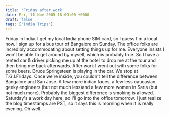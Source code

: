 ```yaml
---
title: 'Friday after work'
date: Fri, 11 Nov 2005 18:09:00 +0000
draft: false
tags: ['India Trips']
---
```


Friday in India. I get my local India phone SIM card, so I guess I'm a local now. I sign up for a bus tour of Bangalore on Sunday. The office folks are incredibly accommodating about setting things up for me. Everyone insists I won't be able to get around by myself, which is probably true. So I have a rented car & driver picking me up at the hotel to drop me at the tour and then bring me back afterwards. After work I went out with some folks for some beers. Bruce Springsteen is playing in the car. We stop at T.G.I.Fridays. Once we're inside, you couldn't tell the difference between Bangalore and San Jose. A few more indian faces, a few less caucasian geeky engineers (but not much less)and a few more women in Saris (but not much more). Probably the biggest difference is smoking is allowed. Saturday's a work day here, so I'll go into the office tomorrow. I just realize the blog timestamps are PST, so it says this is morning when it is really evening. Oh well.
